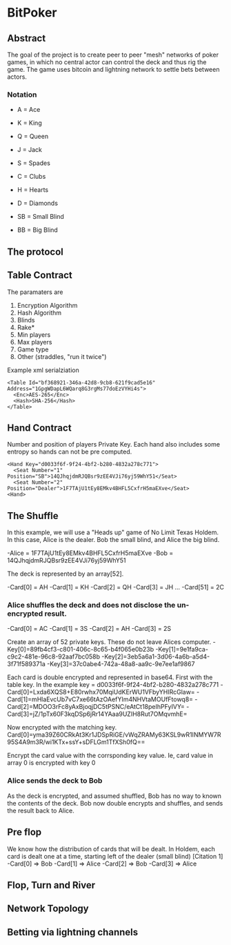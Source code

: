 # BitPoker

## Abstract
The goal of the project is to create peer to peer "mesh" networks of poker games, in which no central actor can control the deck and thus rig the game.  The game uses bitcoin and lightning network to settle bets between actors.

### Notation
- A = Ace
- K = King
- Q = Queen
- J = Jack

- S = Spades
- C = Clubs
- H = Hearts
- D = Diamonds

- SB = Small Blind
- BB = Big Blind

## The protocol

## Table Contract
The paramaters are
1.  Encryption Algorithm
2.  Hash Algorithm
3.  Blinds
4.  Rake*
5.  Min players
6.  Max players
7.  Game type
8.  Other (straddles, "run it twice")

Example xml serialziation
```
<Table Id="bf368921-346a-42d8-9cb8-621f9cad5e16" Address="1GpgWDapL6WQarq8G3rgMs77doEzVYHi4s">
  <Enc>AES-265</Enc>
  <Hash>SHA-256</Hash>
</Table>
```

## Hand Contract
Number and position of players
Private Key.  Each hand also includes some entropy so hands can not be pre computed.

```
<Hand Key="d0033f6f-9f24-4bf2-b280-4832a278c771">
  <Seat Number="1" Position="SB">14QJhqjdmRJQBsr9zEE4VJi76yj59WhY51</Seat>
  <Seat Number="2" Position="Dealer">1F7TAjU1tEy8EMkv4BHFL5CxfrH5maEXve</Seat>
<Hand>
```

## The Shuffle
In this example, we will use a "Heads up" game of No Limit Texas Holdem.  In this case, Alice is the dealer.  Bob the small blind, and Alice the big blind.

-Alice = 1F7TAjU1tEy8EMkv4BHFL5CxfrH5maEXve
-Bob = 14QJhqjdmRJQBsr9zEE4VJi76yj59WhY51

The deck is represented by an array[52].  

-Card[0] = AH
-Card[1] = KH
-Card[2] = QH
-Card[3] = JH
...
-Card[51] = 2C

### Alice shuffles the deck and does not disclose the un-encrypted result.
-Card[0] = AC
-Card[1] = 3S
-Card[2] = AH
-Card[3] = 2S

Create an array of 52 private keys.  These do not leave Alices computer.
-Key[0]=89fb4cf3-c801-406c-8c65-b4f065e0b23b
-Key[1]=9e1fa9ca-c9c2-481e-96c8-92aaf7bc058b
-Key[2]=3eb5a6a1-3d06-4a6b-a5d4-3f71f589371a
-Key[3]=37c0abe4-742a-48a8-aa9c-9e7ee1af9867

Each card is double encrypted and represented in base64.  First with the table key.  In the example key = d0033f6f-9f24-4bf2-b280-4832a278c771
-Card[0]=Lxda6XQS8+E80rwhx70MqiUdKErWU1VFbyYHIRcGlaw=
-Card[1]=mHlaEvcUb7vC7xe66tAzOAefYIm4NHVtaMOUfFtowq8=
-Card[2]=MDOO3rFc8yAxBjoqjDC5tPSNC/eAtCt18peIhPFyIVY=
-Card[3]=jZ/1pTx60F3kqDSp6jRr14YAaa9UZIH8Rut7OMqvmhE=

Now encrypted with the matching key.
Card[0]=yma39Z60CRkAt3Kr1JDSpRiGE/vWqZRAMy63KSL9wR1INMYW7R95S4A9m3R/wi1KTx+ssY+sDFLGm1TfXSh0fQ==

Encrypt the card value with the corrsponding key value.  Ie, card value in array 0 is encrypted with key 0

### Alice sends the deck to Bob
As the deck is encrypted, and assumed shuffled, Bob has no way to known the contents of the deck.  Bob now double encrypts and shuffles, and sends the result back to Alice.

## Pre flop
We know how the distribution of cards that will be dealt.  In Holdem, each card is dealt one at a time, starting left of the dealer (small blind) [Citation 1]
-Card[0] => Bob
-Card[1] => Alice
-Card[2] => Bob
-Card[3] => Alice

## Flop, Turn and River

## Network Topology

## Betting via lightning channels

